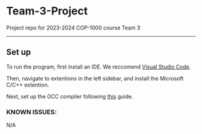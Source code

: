 # Team-3-Project

 Project repo for 2023-2024 COP-1000 course Team 3

 ___

## Set up

 To run the program, first install an IDE. We reccomend [Visual Studio Code](https://code.visualstudio.com/download).

 Then, navigate to extentions in the left sidebar, and install the Microsoft C/C++ extention.

 Next, set up the GCC compiler following [this](https://www.linkedin.com/pulse/installing-gcc-compiler-windows-run-c-program-gitbash-david-michael) guide.

### KNOWN ISSUES:

N/A
